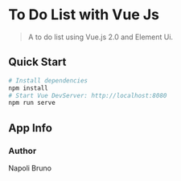 <!-- # to-do

## Project setup
```
npm install
```

### Compiles and hot-reloads for development
```
npm run serve
```

### Compiles and minifies for production
```
npm run build
```

### Lints and fixes files
```
npm run lint
``` -->

# To Do List with Vue Js

> A to do list using Vue.js 2.0 and Element Ui.

## Quick Start

```bash
# Install dependencies
npm install
# Start Vue DevServer: http://localhost:8080
npm run serve
```

## App Info

### Author

Napoli Bruno